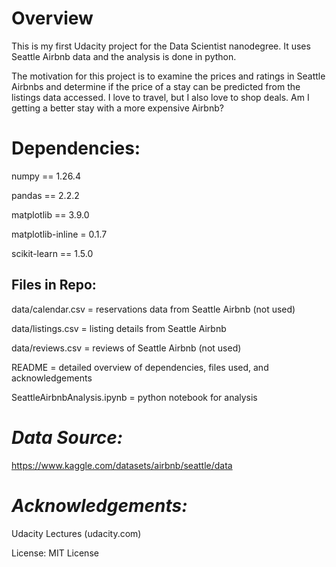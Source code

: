 # Overview
This is my first Udacity project for the Data Scientist nanodegree. It uses Seattle Airbnb data and the analysis is done in python.

The motivation for this project is to examine the prices and ratings in Seattle Airbnbs and determine if the price of a stay can be predicted from the listings data accessed. I love to travel, but I also love to shop deals. Am I getting a better stay with a more expensive Airbnb? 

# Dependencies:

numpy == 1.26.4

pandas == 2.2.2

matplotlib == 3.9.0

matplotlib-inline = 0.1.7

scikit-learn == 1.5.0

## Files in Repo:

data/calendar.csv = reservations data from Seattle Airbnb (not used)

data/listings.csv = listing details from Seattle Airbnb

data/reviews.csv = reviews of Seattle Airbnb (not used)

README = detailed overview of dependencies, files used, and acknowledgements

SeattleAirbnbAnalysis.ipynb = python notebook for analysis

# *Data Source:* 

https://www.kaggle.com/datasets/airbnb/seattle/data

# *Acknowledgements:*

Udacity Lectures (udacity.com)

License: MIT License 
